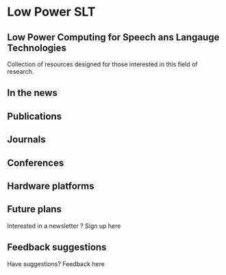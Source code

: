 # Low Power SLT

## Low Power Computing for Speech ans Langauge Technologies

Collection of resources designed for those interested in this field of research. 


## In the news



## Publications



## Journals



## Conferences



## Hardware platforms



## Future plans
Interested in a newsletter ? Sign up here

## Feedback suggestions
Have suggestions? Feedback here

